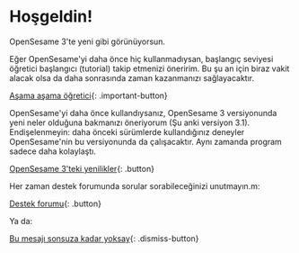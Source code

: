# Hoşgeldin!

OpenSesame 3'te yeni gibi görünüyorsun.

Eğer OpenSesame'yi daha önce hiç kullanmadıysan, başlangıç seviyesi öğretici başlangıcı (tutorial) takip etmenizi öneririm. Bu şu an için biraz vakit alacak olsa da daha sonrasında zaman kazanmanızı sağlayacaktır.

[Aşama aşama öğretici](new:http://osdoc.cogsci.nl/3.1/tutorials/beginner){: .important-button}

OpenSesame'yi daha önce kullandıysanız, OpenSesame 3 versiyonunda yeni neler olduğuna bakmanızı öneriyorum (Şu anki versiyon 3.1). Endişelenmeyin: daha önceki sürümlerde kullandığınız deneyler OpenSesame'nin bu versiyonunda da çalışacaktır. Aynı zamanda program sadece daha kolaylaştı.

[OpenSesame 3'teki yenilikler](new:http://osdoc.cogsci.nl/3.1/important-changes-3){: .button}

Her zaman destek forumunda sorular sorabileceğinizi unutmayın.m:

[Destek forumu](new:http://forum.cogsci.nl/){: .button}

Ya da:

[Bu mesajı sonsuza kadar yoksay](opensesame://event.os3n_dismiss_startup){: .dismiss-button}
